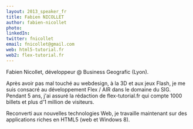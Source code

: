 ```yaml
---
layout: 2013_speaker_fr
title: Fabien NICOLLET
author: fabien-nicollet
photo: 
linkedIn: 
twitter: fnicollet
email: fnicollet@gmail.com
web: html5-tutorial.fr
web2: flex-tutorial.fr
---
```


Fabien Nicollet, développeur @ Business Geografic (Lyon).

Après avoir pas mal touché au webdesign, à la 3D et aux jeux Flash, je me suis consacré au développement Flex / AIR dans le domaine du SIG. Pendant 5 ans, j'ai assuré la rédaction de flex-tutorial.fr qui compte 1000 billets et plus d'1 million de visiteurs.

Reconverti aux nouvelles technologies Web, je travaille maintenant sur des applications riches en HTML5 (web et Windows 8).